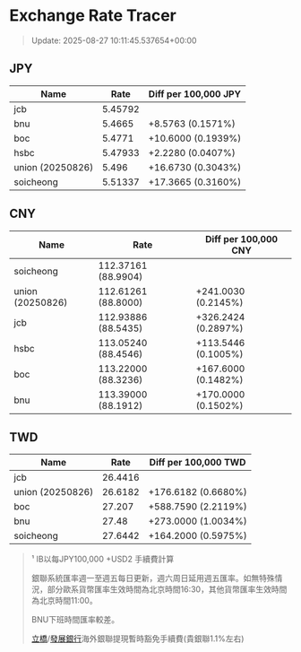 # Exchange Rate Tracer

> Update: 2025-08-27 10:11:45.537654+00:00

## JPY

| Name             |    Rate | Diff per 100,000 JPY   |
|------------------|---------|------------------------|
| jcb              | 5.45792 |                        |
| bnu              | 5.4665  | +8.5763 (0.1571%)      |
| boc              | 5.4771  | +10.6000 (0.1939%)     |
| hsbc             | 5.47933 | +2.2280 (0.0407%)      |
| union (20250826) | 5.496   | +16.6730 (0.3043%)     |
| soicheong        | 5.51337 | +17.3665 (0.3160%)     |

## CNY

| Name             | Rate                | Diff per 100,000 CNY   |
|------------------|---------------------|------------------------|
| soicheong        | 112.37161	(88.9904) |                        |
| union (20250826) | 112.61261	(88.8000) | +241.0030 (0.2145%)    |
| jcb              | 112.93886	(88.5435) | +326.2424 (0.2897%)    |
| hsbc             | 113.05240	(88.4546) | +113.5446 (0.1005%)    |
| boc              | 113.22000	(88.3236) | +167.6000 (0.1482%)    |
| bnu              | 113.39000	(88.1912) | +170.0000 (0.1502%)    |

## TWD

| Name             |    Rate | Diff per 100,000 TWD   |
|------------------|---------|------------------------|
| jcb              | 26.4416 |                        |
| union (20250826) | 26.6182 | +176.6182 (0.6680%)    |
| boc              | 27.207  | +588.7590 (2.2119%)    |
| bnu              | 27.48   | +273.0000 (1.0034%)    |
| soicheong        | 27.6442 | +164.2000 (0.5975%)    |


> ¹ IB以每JPY100,000 +USD2 手續費計算
>
> 銀聯系統匯率週一至週五每日更新，週六周日延用週五匯率。如無特殊情況，部分歐系貨幣匯率生效時間為北京時間16:30，其他貨幣匯率生效時間為北京時間11:00。
>
> BNU下班時間匯率較差。
>
> [立橋](https://www.wlbank.com.mo/uploads/ueditor/file/20181211/1544536513900230.pdf)/[發展銀行](https://www.mdb.com.mo/Service_Charges_20230728.pdf)海外銀聯提現暫時豁免手續費(貴銀聯1.1%左右)

